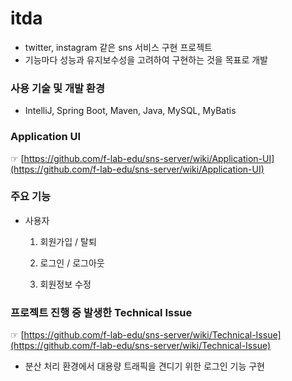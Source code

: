 # itda

- twitter, instagram 같은 sns 서비스 구현 프로젝트
- 기능마다 성능과 유지보수성을 고려하여 구현하는 것을 목표로 개발



### 사용 기술 및 개발 환경

- IntelliJ, Spring Boot, Maven, Java, MySQL, MyBatis



### Application UI

☞ [https://github.com/f-lab-edu/sns-server/wiki/Application-UI](https://github.com/f-lab-edu/sns-server/wiki/Application-UI)



### 주요 기능

* 사용자

  1. 회원가입 / 탈퇴

  2. 로그인 / 로그아웃

  3. 회원정보 수정



### 프로젝트 진행 중 발생한 Technical Issue

☞ [https://github.com/f-lab-edu/sns-server/wiki/Technical-Issue](https://github.com/f-lab-edu/sns-server/wiki/Technical-Issue)

* 분산 처리 환경에서 대용량 트래픽을 견디기 위한 로그인 기능 구현